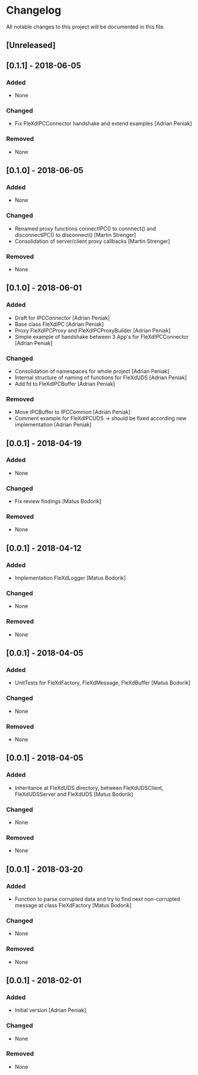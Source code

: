 # Changelog
All notable changes to this project will be documented in this file.

## [Unreleased]
## [0.1.1] - 2018-06-05
### Added
- None

### Changed
- Fix FleXdIPCConnector handshake and extend examples [Adrian Peniak]

### Removed
- None

## [0.1.0] - 2018-06-05
### Added
- None

### Changed
- Renamed proxy functions connectIPC() to connnect() and disconnectIPC() to disconnect() [Martin Strenger]
- Consolidation of server/client proxy callbacks [Martin Strenger]

### Removed
- None

## [0.1.0] - 2018-06-01
### Added
- Draft for IPCConnector [Adrian Peniak]
- Base class FleXdIPC [Adrian Peniak]
- Proxy FleXdIPCProxy and FleXdIPCProxyBuilder [Adrian Peniak]
- Simple example of handshake between 3 App's for FleXdIPCConnector [Adrian Peniak]

### Changed
- Consolidation of namespaces for whole project [Adrian Peniak]
- Internal structure of naming of functions for FleXdUDS [Adrian Peniak]
- Add fd to FleXdIPCBuffer [Adrian Peniak]

### Removed
- Move IPCBuffer to IPCCommon [Adrian Peniak]
- Comment example for FleXdIPCUDS -> should be fixed  according new implementation [Adrian Peniak]

## [0.0.1] - 2018-04-19
### Added
- None

### Changed
- Fix review findings [Matus Bodorik]

### Removed
- None

## [0.0.1] - 2018-04-12
### Added
- Implementation FleXdLogger [Matus Bodorik]

### Changed
- None

### Removed
- None

## [0.0.1] - 2018-04-05
### Added
- UnitTests for FleXdFactory, FleXdMessage, FleXdBuffer [Matus Bodorik]

### Changed
- None

### Removed
- None

## [0.0.1] - 2018-04-05
### Added
- Inheritance at FleXdUDS directory, between FleXdUDSClient, FleXdUDSServer and FleXdUDS [Matus Bodorik]

### Changed
- None

### Removed
- None

## [0.0.1] - 2018-03-20
### Added
- Function to parse corrupted data and try to find next non-corrupted message at class FleXdFactory [Matus Bodorik]

### Changed
- None

### Removed
- None

## [0.0.1] - 2018-02-01
### Added
- Initial version [Adrian Peniak]

### Changed
- None

### Removed
- None
